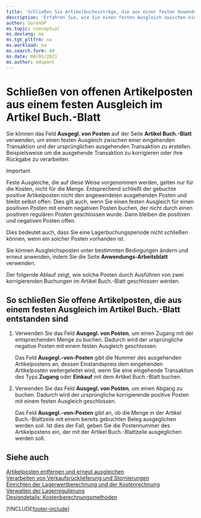```yaml
---
title: 'Schließen Sie Artikelbucheinträge, die aus einer festen Anwendung stammen'
description: 'Erfahren Sie, wie Sie einen festen Ausgleich zwischen einer eingehenden Transaktion und der ursprünglichen ausgehenden Transaktion im Artikel-Buch erstellen.'
author: SorenGP
ms.topic: conceptual
ms.devlang: na
ms.tgt_pltfrm: na
ms.workload: na
ms.search.form: 40
ms.date: 04/01/2021
ms.author: edupont
---
```

# <a name="close-open-item-ledger-entries-resulting-from-fixed-application-in-the-item-journal" />Schließen von offenen Artikelposten aus einem festen Ausgleich im Artikel Buch.-Blatt

Sie können das Feld **Ausgegl. von Posten** auf der Seite **Artikel Buch.-Blatt** verwenden, um einen festen Ausgleich zwischen einer eingehenden Transaktion und der ursprünglichen ausgehenden Transaktion zu erstellen. Beispielsweise um die ausgehende Transaktion zu korrigieren oder ihre Rückgabe zu verarbeiten.  

> [!IMPORTANT]  
> Feste Ausgleiche, die auf diese Weise vorgenommen werden, gelten nur für die Kosten, nicht für die Menge. Entsprechend schließt der gebuchte positive Artikelposten nicht den angewendeten ausgehenden Posten und bleibt selbst offen. Dies gilt auch, wenn Sie einen festen Ausgleich für einen positiven Posten mit einem negativen Posten buchen, der nicht durch einen positiven regulären Posten geschlossen wurde. Dann bleiben die positiven und negativen Posten offen.  
>
> Dies bedeutet auch, dass Sie eine Lagerbuchungsperiode nicht schließen können, wenn ein solcher Posten vorhanden ist.  

Sie können Ausgleichsposten unter bestimmten Bedingungen ändern und erneut anwenden, indem Sie die Seite **Anwendungs-Arbeitsblatt** verwenden.  

Der folgende Ablauf zeigt, wie solche Posten durch Ausführen von zwei korrigierenden Buchungen im Artikel Buch.-Blatt geschlossen werden.  

## <a name="to-close-open-item-ledger-entries-that-result-from-a-fixed-application-in-the-item-journal" />So schließen Sie offene Artikelposten, die aus einem festen Ausgleich im Artikel Buch.-Blatt entstanden sind

1. Verwenden Sie das Feld **Ausgegl. von Posten**, um einen Zugang mit der entsprechenden Menge zu buchen. Dadurch wird der ursprüngliche negative Posten mit einem festen Ausgleich geschlossen.  

    Das Feld **Ausgegl.-von-Posten** gibt die Nummer des ausgehenden Artikelpostens an, dessen Einstandspreis dem eingehenden Artikelposten weitergeleitet wird, wenn Sie eine eingehende Transaktion des Typs **Zugang** oder **Einkauf** mit dem Artikel Buch.-Blatt buchen.  
2. Verwenden Sie das Feld **Ausgegl. von Posten**, um einen Abgang zu buchen. Dadurch wird der ursprüngliche korrigierende positive Posten mit einem festen Ausgleich geschlossen.  

    Das Feld **Ausgegl.-von-Posten** gibt an, ob die Menge in der Artikel Buch.-Blattzeile mit einem bereits gebuchten Beleg ausgeglichen werden soll. Ist dies der Fall, geben Sie die Postennummer des Artikelpostens ein, der mit der Artikel Buch.-Blattzeile ausgeglichen werden soll.

## <a name="see-also" />Siehe auch

[Artikelposten entfernen und erneut ausgleichen](finance-how-to-remove-and-reapply-item-entries.md)  
[Verarbeiten von Verkaufsrücklieferung und Stornierungen](sales-how-process-sales-returns-cancellations.md)  
[Einrichten der Lagerwertberechnung und der Kostenrechnung](finance-set-up-inventory-valuation-and-costing.md)  
[Verwalten der Lagerregulierung](finance-manage-inventory-costs.md)  
[Designdetails: Kostenberechnungsmethoden](design-details-costing-methods.md)


[!INCLUDE[footer-include](includes/footer-banner.md)]
